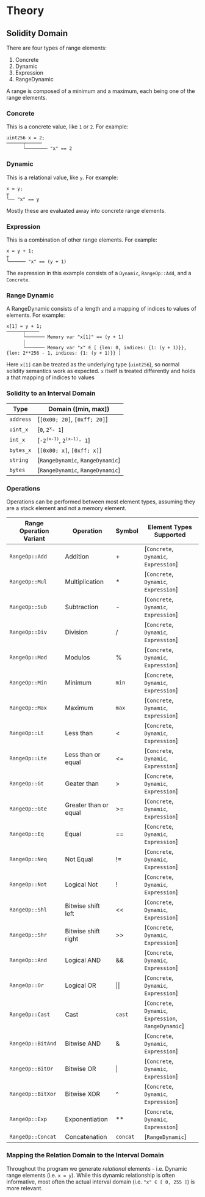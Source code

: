 # Theory


## Solidity Domain

There are four types of range elements:
1. Concrete
2. Dynamic
3. Expression
4. RangeDynamic

A range is composed of a minimum and a maximum, each being one of the range elements.

### Concrete

This is a concrete value, like `1` or `2`. For example:
```solidity
uint256 x = 2;
──────┬──────
      ╰──────── "x" == 2
```

### Dynamic
This is a relational value, like `y`. For example:
```solidity
x = y;
┬
╰── "x" == y
```

Mostly these are evaluated away into concrete range elements.

### Expression

This is a combination of other range elements. For example:
```solidity
x = y + 1;
┬
╰────── "x" == (y + 1)
```

The expression in this example consists of a `Dynamic`, `RangeOp::Add`, and a `Concrete`.

### Range Dynamic

A RangeDynamic consists of a length and a mapping of indices to values of elements. For example:
```solidity
x[1] = y + 1;
──────┬─────
      ╰─────── Memory var "x[1]" == (y + 1)
      │
      ╰─────── Memory var "x" ∈ [ {len: 0, indices: {1: (y + 1)}}, {len: 2**256 - 1, indices: {1: (y + 1)}} ]
```

Here `x[1]` can be treated as the underlying type (`uint256`), so normal solidity semantics work as expected. `x` itself is treated differently and holds a that mapping of indices to values 

### Solidity to an Interval Domain

| Type          | Domain ([min, max])     |
| ------------- | ----------- |
| `address`      | [`[0x00; 20]`,  `[0xff; 20]`] |
| `uint_x`      | [`0`,  `2`<sup>`x`</sup>`- 1`] |
| `int_x`      | [`-2`<sup>`(x-1)`</sup>, `2`<sup>`(x-1)`</sup>`- 1`] |
| `bytes_x`      | [`[0x00; x]`, `[0xff; x]`] |
| `string`      | [`RangeDynamic`, `RangeDynamic`] |
| `bytes `      | [`RangeDynamic`, `RangeDynamic`] |



### Operations

Operations can be performed between most element types, assuming they are a stack element and not a memory element.

| Range Operation Variant | Operation | Symbol | Element Types Supported |
| ----------- | ----------- | ---- | ---- |
| `RangeOp::Add` | Addition | + | [`Concrete`, `Dynamic`, `Expression`] |
| `RangeOp::Mul` | Multiplication | * | [`Concrete`, `Dynamic`, `Expression`] |
| `RangeOp::Sub` | Subtraction | - | [`Concrete`, `Dynamic`, `Expression`] |
| `RangeOp::Div` | Division | / | [`Concrete`, `Dynamic`, `Expression`] |
| `RangeOp::Mod` | Modulos | % | [`Concrete`, `Dynamic`, `Expression`] |
| `RangeOp::Min` | Minimum | `min` | [`Concrete`, `Dynamic`, `Expression`] |
| `RangeOp::Max` | Maximum | `max` | [`Concrete`, `Dynamic`, `Expression`] |
| `RangeOp::Lt` | Less than | < | [`Concrete`, `Dynamic`, `Expression`] |
| `RangeOp::Lte` | Less than or equal | <= | [`Concrete`, `Dynamic`, `Expression`] |
| `RangeOp::Gt` | Geater than | > | [`Concrete`, `Dynamic`, `Expression`] |
| `RangeOp::Gte` | Greater than or equal | >= | [`Concrete`, `Dynamic`, `Expression`] |
| `RangeOp::Eq` | Equal | == | [`Concrete`, `Dynamic`, `Expression`] |
| `RangeOp::Neq` | Not Equal | != | [`Concrete`, `Dynamic`, `Expression`] |
| `RangeOp::Not` | Logical Not | ! | [`Concrete`, `Dynamic`, `Expression`] |
| `RangeOp::Shl` | Bitwise shift left | << | [`Concrete`, `Dynamic`, `Expression`] |
| `RangeOp::Shr` | Bitwise shift right | >> | [`Concrete`, `Dynamic`, `Expression`] |
| `RangeOp::And` | Logical AND | && | [`Concrete`, `Dynamic`, `Expression`] |
| `RangeOp::Or` | Logical OR | \|\| | [`Concrete`, `Dynamic`, `Expression`] |
| `RangeOp::Cast` | Cast | `cast` | [`Concrete`, `Dynamic`, `Expression`, `RangeDynamic`] |
| `RangeOp::BitAnd` | Bitwise AND | & | [`Concrete`, `Dynamic`, `Expression`] |
| `RangeOp::BitOr` | Bitwise OR | \| | [`Concrete`, `Dynamic`, `Expression`] |
| `RangeOp::BitXor` | Bitwise XOR | \^ | [`Concrete`, `Dynamic`, `Expression`] |
| `RangeOp::Exp` | Exponentiation | \*\*| [`Concrete`, `Dynamic`, `Expression`] |
| `RangeOp::Concat` | Concatenation | `concat` | [`RangeDynamic`] |


### Mapping the Relation Domain to the Interval Domain

Throughout the program we generate *relational* elements - i.e. Dynamic range elements (i.e. `x = y`). While this dynamic relationship is often informative, most often the actual interval domain (i.e. `"x" ∈ [ 0, 255 ]`) is more relevant. 
